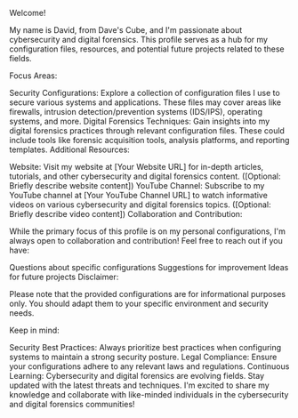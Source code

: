 Welcome!

My name is David, from Dave's Cube, and I'm passionate about cybersecurity and digital forensics. This profile serves as a hub for my configuration files, resources, and potential future projects related to these fields.

Focus Areas:

Security Configurations: Explore a collection of configuration files I use to secure various systems and applications. These files may cover areas like firewalls, intrusion detection/prevention systems (IDS/IPS), operating systems, and more.
Digital Forensics Techniques: Gain insights into my digital forensics practices through relevant configuration files. These could include tools like forensic acquisition tools, analysis platforms, and reporting templates.
Additional Resources:

Website: Visit my website at [Your Website URL] for in-depth articles, tutorials, and other cybersecurity and digital forensics content. ([Optional: Briefly describe website content])
YouTube Channel: Subscribe to my YouTube channel at [Your YouTube Channel URL] to watch informative videos on various cybersecurity and digital forensics topics. ([Optional: Briefly describe video content])
Collaboration and Contribution:

While the primary focus of this profile is on my personal configurations, I'm always open to collaboration and contribution! Feel free to reach out if you have:

Questions about specific configurations
Suggestions for improvement
Ideas for future projects
Disclaimer:

Please note that the provided configurations are for informational purposes only. You should adapt them to your specific environment and security needs.

Keep in mind:

Security Best Practices: Always prioritize best practices when configuring systems to maintain a strong security posture.
Legal Compliance: Ensure your configurations adhere to any relevant laws and regulations.
Continuous Learning: Cybersecurity and digital forensics are evolving fields. Stay updated with the latest threats and techniques.
I'm excited to share my knowledge and collaborate with like-minded individuals in the cybersecurity and digital forensics communities!
